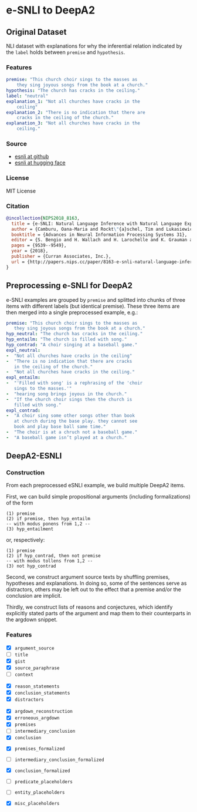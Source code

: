 # e-SNLI to DeepA2

## Original Dataset

NLI dataset with explanations for why the inferential relation indicated by the `label` holds between `premise` and `hypothesis`.

### Features

```yaml
premise: "This church choir sings to the masses as
    they sing joyous songs from the book at a church."
hypothesis: "The church has cracks in the ceiling."
label: "neutral"
explanation_1: "Not all churches have cracks in the
    ceiling"
explanation_2: "There is no indication that there are
    cracks in the ceiling of the church."
explanation_3: "Not all churches have cracks in the
    ceiling."
```



### Source

* [esnli at github](https://github.com/OanaMariaCamburu/e-SNLI)
* [esnli at hugging face](https://huggingface.co/datasets/esnli)

### License

MIT License

### Citation

```bibtex
@incollection{NIPS2018_8163,
  title = {e-SNLI: Natural Language Inference with Natural Language Explanations},
  author = {Camburu, Oana-Maria and Rockt\"{a}schel, Tim and Lukasiewicz, Thomas and Blunsom, Phil},
  booktitle = {Advances in Neural Information Processing Systems 31},
  editor = {S. Bengio and H. Wallach and H. Larochelle and K. Grauman and N. Cesa-Bianchi and R. Garnett},
  pages = {9539--9549},
  year = {2018},
  publisher = {Curran Associates, Inc.},
  url = {http://papers.nips.cc/paper/8163-e-snli-natural-language-inference-with-natural-language-explanations.pdf}
}
```

## Preprocessing e-SNLI for DeepA2

e-SNLI examples are grouped by `premise` and splitted into chunks of three items with different labels (but identical premise). These three items are then merged into a single preprocessed example, e.g.:

```yaml
premise: "This church choir sings to the masses as 
   they sing joyous songs from the book at a church."
hyp_neutral: "The church has cracks in the ceiling."
hyp_entailm: "The church is filled with song."
hyp_contrad: "A choir singing at a baseball game."
expl_neutral:
-  "Not all churches have cracks in the ceiling"
-  "There is no indication that there are cracks 
   in the ceiling of the church."
-  "Not all churches have cracks in the ceiling."
expl_entailm:
-  "'Filled with song' is a rephrasing of the 'choir 
   sings to the masses.'"
-  "hearing song brings joyous in the church."
-  "If the church choir sings then the church is 
   filled with song."
expl_contrad:
-  "A choir sing some other songs other than book 
   at church during the base play. they cannot see 
   book and play base ball same time."
-  "The choir is at a chruch not a baseball game."
-  "A baseball game isn’t played at a church."
```

## DeepA2-ESNLI

### Construction

From each preprocessed eSNLI example, we build multiple DeepA2 items.

First, we can build simple propositional arguments (including formalizations) of the form

```
(1) premise
(2) if premise, then hyp_entailm
-- with modus ponens from 1,2 --
(3) hyp_entailment
```

or, respectively:

```
(1) premise
(2) if hyp_contrad, then not premise
-- with modus tollens from 1,2 --
(3) not hyp_contrad
```

Second, we construct argument source texts by shuffling premises, hypotheses and explanations. In doing so, some of the sentences serve as distractors, others may be left out to the effect that a premise and/or the conclusion are implicit. 

Thirdly, we construct lists of reasons and conjectures, which identify explicitly stated parts of the argument and map them to their counterparts in the argdown snippet.


### Features

- [x] `argument_source`
- [ ] `title`
- [x] `gist`
- [x] `source_paraphrase`
- [ ] `context`

<!-- -->

- [x] `reason_statements`
- [x] `conclusion_statements`
- [x] `distractors`

<!-- -->

- [x] `argdown_reconstruction`
- [x] `erroneous_argdown`
- [x] `premises`
- [ ] `intermediary_conclusion`
- [x] `conclusion`

<!-- -->

- [x] `premises_formalized`
- [ ] `intermediary_conclusion_formalized`
- [x] `conclusion_formalized`
- [ ] `predicate_placeholders`
- [ ] `entity_placeholders`
- [x] `misc_placeholders`




